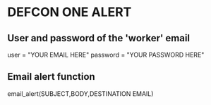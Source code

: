 # **DEFCON ONE ALERT**


## **User and password of the 'worker' email**
user = "YOUR EMAIL HERE"
password = "YOUR PASSWORD HERE"

## **Email alert function**
email_alert(SUBJECT,BODY,DESTINATION EMAIL)